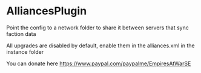 # AlliancesPlugin

Point the config to a network folder to share it between servers that sync faction data 

All upgrades are disabled by default, enable them in the alliances.xml in the instance folder

You can donate here
https://www.paypal.com/paypalme/EmpiresAtWarSE
